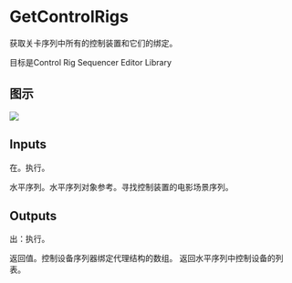 # GetControlRigs

获取关卡序列中所有的控制装置和它们的绑定。

目标是Control Rig Sequencer Editor Library

## 图示

![]($-20221218-18522751.png)

## Inputs

在。执行。

水平序列。水平序列对象参考。寻找控制装置的电影场景序列。

## Outputs

出：执行。

返回值。控制设备序列器绑定代理结构的数组。 返回水平序列中控制设备的列表。